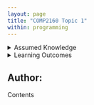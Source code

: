 ```yaml
---
layout: page
title: "COMP2160 Topic 1"
within: programming
---
```


<details class="prereq" markdown="1"><summary>Assumed Knowledge</summary>

 * Assumed topic 1
 * Assumed topic 2
 
</details>

<details class="outcomes" markdown="1"><summary>Learning Outcomes</summary>

  * LO 1
  * LO 2

</details>

## Author: 

Contents